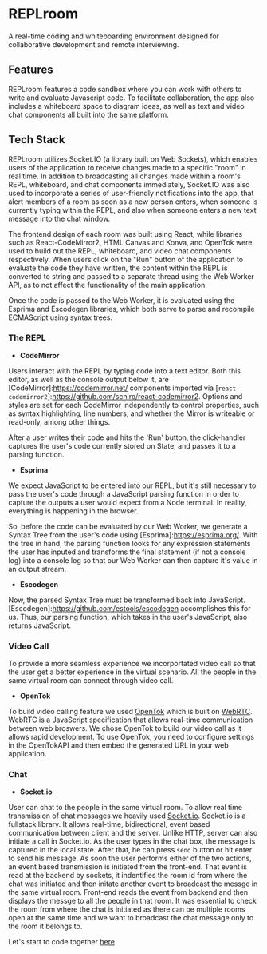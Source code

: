 # REPLroom

A real-time coding and whiteboarding environment designed for collaborative development and remote interviewing.

## Features

REPLroom features a code sandbox where you can work with others to write and evaluate Javascript code. To facilitate collaboration, the app also includes a whiteboard space to diagram ideas, as well as text and video chat components all built into the same platform.

## Tech Stack

REPLroom utilizes Socket.IO (a library built on Web Sockets), which enables users of the application to receive changes made to a specific "room" in real time. In addition to broadcasting all changes made within a room's REPL, whiteboard, and chat components immediately, Socket.IO was also used to incorporate a series of user-friendly notifications into the app, that alert members of a room as soon as a new person enters, when someone is currently typing within the REPL, and also when someone enters a new text message into the chat window.

The frontend design of each room was built using React, while libraries such as React-CodeMirror2, HTML Canvas and Konva, and OpenTok were used to build out the REPL, whiteboard, and video chat components respectively. When users click on the "Run" button of the application to evaluate the code they have written, the content within the REPL is converted to string and passed to a separate thread using the Web Worker API, as to not affect the functionality of the main application.

Once the code is passed to the Web Worker, it is evaluated using the Esprima and Escodegen libraries, which both serve to parse and recompile ECMAScript using syntax trees.

### The REPL

- **CodeMirror**

Users interact with the REPL by typing code into a text editor. Both this editor, as well as the console output below it, are [CodeMirror]:https://codemirror.net/ components imported via [`react-codemirror2`]:https://github.com/scniro/react-codemirror2. Options and styles are set for each CodeMirror independently to control properties, such as syntax highlighting, line numbers, and whether the Mirror is writeable or read-only, among other things.

After a user writes their code and hits the 'Run' button, the click-handler captures the user's code currently stored on State, and passes it to a parsing function.

- **Esprima**

We expect JavaScript to be entered into our REPL, but it's still necessary to pass the user's code through a JavaScript parsing function in order to capture the outputs a user would expect from a Node terminal. In reality, everything is happening in the browser.

So, before the code can be evaluated by our Web Worker, we generate a Syntax Tree from the user's code using [Esprima]:https://esprima.org/. With the tree in hand, the parsing function looks for any expression statements the user has inputed and transforms the final statement (if not a console log) into a console log so that our Web Worker can then capture it's value in an output stream.

- **Escodegen**

Now, the parsed Syntax Tree must be transformed back into JavaScript. [Escodegen]:https://github.com/estools/escodegen accomplishes this for us. Thus, our parsing function, which takes in the user's JavaScript, also returns JavaScript.

### Video Call

To provide a more seamless experience we incorportated video call so that the user get a better experience in the virtual scenario. All the people in the same virtual room can connect through video call.

- **OpenTok**

To build video calling feature we used [OpenTok][opentoklink] which is built on [WebRTC][webrtclink]. WebRTC is a JavaScript specification that allows real-time communication between web broswers. We chose OpenTok to build our video call as it allows rapid development. To use OpenTok, you need to configure settings in the OpenTokAPI and then embed the generated URL in your web application.

[opentoklink]: https://www.vonage.com/communications-apis/campaigns/tokbox-is-now-vonage-apis/?utm_source=google-paid-search&utm_medium=cpc&utm_content=OpenTok_Exact&utm_term=opentok&utm_campaign=AMER-Brand-OpenTok-Exact&CMP=OBR-VONAGE-API-PFX-GOO-AMER-BRAND-OPENTOK-EXACT&pi_ad_id=430477772841&keyword=opentok&device=c&matchtype=e&network=g&ca.kw=opentok&ca.mt=e&ca.network=g&cb.device=c&ca.cr=430477772841&ca.target=kwd-305272246216&ca.pos=&ca.ref=Google&adtest=&gclid=CjwKCAjw8df2BRA3EiwAvfZWaEp3vkKpqh8v98qGruHBPakIowej0YFPlICnmRLvgueC7mpSgQK3zxoCuHsQAvD_BwE&gclsrc=aw.ds
[webrtclink]: https://webrtc.org/

### Chat

- **Socket.io**

User can chat to the people in the same virtual room. To allow real time transmission of chat messages we heavily used [Socket.io][socket.iolink]. Socket.io is a fullstack library. It allows real-time, bidirectional, event based communication between client and the server. Unlike HTTP, server can also initiate a call in Socket.io. As the user types in the chat box, the message is captured in the local state. After that, he can press `send` button or hit enter to send his message. As soon the user performs either of the two actions, an event based transmission is initiated from the front-end. That event is read at the backend by sockets, it indentifies the room id from where the chat was initiated and then initate another event to broadcast the messge in the same virtual room. Front-end reads the event from backend and then displays the messge to all the people in that room. It was essential to check the room from where the chat is initiated as there can be multiple rooms open at the same time and we want to broadcast the chat message only to the room it belongs to.

[socket.iolink]: https://socket.io/

Let's start to code together [here][replroomlink]

[replroomlink]: https://replroom.herokuapp.com/

